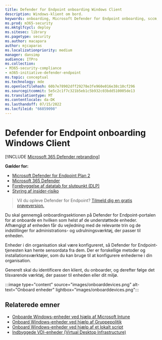 ```yaml
---
title: Defender for Endpoint onboarding Windows Client
description: Windows-klient om bord.
keywords: onboarding, Microsoft Defender for Endpoint onboarding, sccm, gruppepolitik, mdm, lokalt script, registreringstest
ms.prod: m365-security
ms.mktglfcycl: deploy
ms.sitesec: library
ms.pagetype: security
ms.author: macapara
author: mjcaparas
ms.localizationpriority: medium
manager: dansimp
audience: ITPro
ms.collection:
- M365-security-compliance
- m365-initiative-defender-endpoint
ms.topic: conceptual
ms.technology: mde
ms.openlocfilehash: 60b7e78902dff29278e3fe960e016e38c10cf296
ms.sourcegitcommit: 5e5c2c1f7c321b5eb1c5b932c03bdd510005de13
ms.translationtype: MT
ms.contentlocale: da-DK
ms.lasthandoff: 07/15/2022
ms.locfileid: "66859098"
---
```

# <a name="defender-for-endpoint-onboarding-windows-client"></a>Defender for Endpoint onboarding Windows Client

[!INCLUDE [Microsoft 365 Defender rebranding](../../includes/microsoft-defender.md)]

**Gælder for:**
- [Microsoft Defender for Endpoint Plan 2](https://go.microsoft.com/fwlink/p/?linkid=2154037)
- [Microsoft 365 Defender](https://go.microsoft.com/fwlink/?linkid=2118804)
- [Forebyggelse af datatab for slutpunkt (DLP)](/microsoft-365/compliance/endpoint-dlp-learn-about)
- [Styring af insider-risiko](/microsoft-365/compliance/insider-risk-management)

> Vil du opleve Defender for Endpoint? [Tilmeld dig en gratis prøveversion.](https://signup.microsoft.com/create-account/signup?products=7f379fee-c4f9-4278-b0a1-e4c8c2fcdf7e&ru=https:%2F%2Faka.ms%2FMDEp2OpenTrial)

Du skal gennemgå onboardingsektionen på Defender for Endpoint-portalen for at onboarde en hvilken som helst af de understøttede enheder. Afhængigt af enheden får du vejledning med de relevante trin og de indstillinger for administrations- og udrulningsværktøj, der passer til enheden.

Enheder i din organisation skal være konfigureret, så Defender for Endpoint-tjenesten kan hente sensordata fra dem. Der er forskellige metoder og installationsværktøjer, som du kan bruge til at konfigurere enhederne i din organisation.

Generelt skal du identificere den klient, du onboarder, og derefter følge det tilsvarende værktøj, der passer til enheden eller dit miljø.

:::image type="content" source="images/onboarddevices.png" alt-text="Onboard enheder" lightbox="images/onboarddevices.png":::

## <a name="related-topics"></a>Relaterede emner
- [Onboarde Windows-enheder ved hjælp af Microsoft Intune](configure-endpoints-mdm.md)
- [Onboard Windows-enheder ved hjælp af Gruppepolitik](configure-endpoints-gp.md)
- [Onboard Windows-enheder ved hjælp af et lokalt script](configure-endpoints-script.md)
- [Indbyggede VDI-enheder (Virtual Desktop Infrastructure)](configure-endpoints-vdi.md)